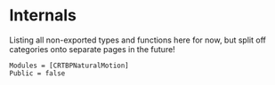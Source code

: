 # Internals 

Listing all non-exported types and functions here for now, but split off categories onto separate pages in the future!

```@autodocs
Modules = [CRTBPNaturalMotion]
Public = false
```